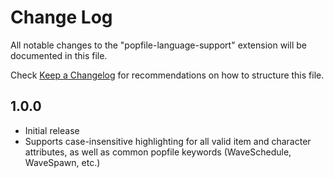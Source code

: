 # Change Log

All notable changes to the "popfile-language-support" extension will be documented in this file.

Check [Keep a Changelog](http://keepachangelog.com/) for recommendations on how to structure this file.

## 1.0.0

- Initial release
- Supports case-insensitive highlighting for all valid item and character attributes, as well as common popfile keywords (WaveSchedule, WaveSpawn, etc.)